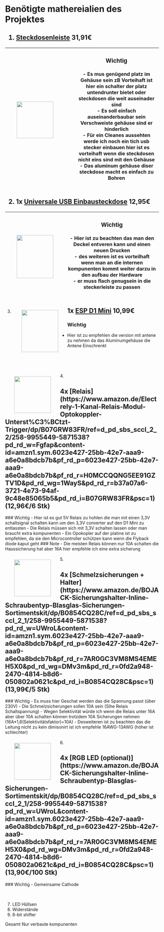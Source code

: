 # Benötigte mathereialien des Projektes

<h2>

1. [Steckdosenleiste](https://www.amazon.de/Kopp-Steckdosenleiste-Mehrfachsteckdose-Serverschr%C3%A4nke-226620015/dp/B002N26214/ref=sr_1_7?crid=2H5WD6U86WFME&keywords=kopp+powerversal+steckdosenleiste&qid=1676136693&sprefix=Kopp+Powerversal%2Caps%2C76&sr=8-7) 31,91€
</h2>

| <img src="https://m.media-amazon.com/images/I/71I1764eG5L._AC_SX355_.jpg"  width="120" height="120" style="float:left; margin: 10px 60px 0px 30px ;">| <h3>Wichtig</h3><h4> - Es mus genügend platz im Gehäuse sein zB Vorteihaft ist hier ein schalter der platz untendrunter bietet oder steckdosen die weit auseinader sind<br/>- Es soll einfach auseinanderbaubar sein Verschweiste gehäuse sind er hinderlich<br/>- Für ein Cleanes aussehten werde ich noch ein tich usb stecker einbauen hier ist es vorteihaft wenn die steckdosen nicht eins sind mit den Gehäuse <br/>- Das aluminum gehäuse diser steckdose macht es einfach zu Bohren</h4> |
|---|---|

<h2>

2. 1x [Universale USB Einbausteckdose](https://www.amazon.de/Universale-Einbausteckdose-Steckdose-Tischsteckdose-Ladeger%C3%A4t/dp/B08CMRSFRF/ref=sr_1_94?keywords=usb+steckdose+unterputz&qid=1676128953&sprefix=usb+steckdose+%2Caps%2C125&sr=8-94) 12,95€
</h2>

|<img src="https://m.media-amazon.com/images/I/61vaWVm1RAL._AC_SY355_.jpg"  width="120" height="141" style="float:left; margin: 10px 30px 0px 30px ;">| <h3>Wichtig</h3><h4>- Hier ist zu beachten das man den Deckel entveren kann und einen neuen Drucken</br>- des weiteren ist es vorteilhaft wenn man an die internen kompunenten kommt weiter darzu in den aufbau der Hardware </br>- er muss flach genugsein in die steckerleiste zu passen </h4> |
|---|---|

3. <img src="https://m.media-amazon.com/images/I/61qC6VGG-9L._AC_SX679_.jpg"  width="120" height="138" style="float:left; margin: 10px 30px 0px 30px ;"> <h2>1x [ESP D1 Mini](https://www.amazon.de/XTVTX-Antennenanschluss-esp8266-Serie-WiFi-Entwicklungsplatine-Entwicklungsplatine/dp/B09LCJJTBV/ref=sr_1_3?__mk_de_DE=%C3%85M%C3%85%C5%BD%C3%95%C3%91&crid=203BP7TMH1U66&keywords=esp+d1+mini+antenne&qid=1676206994&sprefix=esp+d1+mini+antene%2Caps%2C95&sr=8-3) 10,99€</h2> 
### Wichtig
- Hier ist zu empfehlen die version mit antene zu nehmen da das Aluminumgehäuse die Antene Einschrenkt
<br/>
<br/>
<br/>
<br/>
4. <img src="https://m.media-amazon.com/images/I/61Dlqyx4PyL._SL1001_.jpg"  width="120" height="120" style="float:left; margin: 10px 30px 0px 30px ;"> <h2>4x [Relais](https://www.amazon.de/Electrely-1-Kanal-Relais-Modul-Optokoppler-Unterst%C3%BCtzt-Trigger/dp/B07GRW83FR/ref=d_pd_sbs_sccl_2_2/258-9955449-5871538?pd_rd_w=Fgfap&content-id=amzn1.sym.6023e427-25bb-42e7-aaa9-a6e0a8bdcb7b&pf_rd_p=6023e427-25bb-42e7-aaa9-a6e0a8bdcb7b&pf_rd_r=H0MCCQQNG5EE91GZTV1D&pd_rd_wg=1WayS&pd_rd_r=b37a07a6-3721-4e73-94af-9c48e85065b5&pd_rd_i=B07GRW83FR&psc=1) (12,96€/6 Stk)</h2> 
### Wichtig
- Hier ist es gut 5V Relais zu hohlen die man mit einen 3,3V schaltsignal schalten kann um den 3,3V converter auf den D1 Mini zu entlassten
- Die Relais müssen sich mit 3,3V schalten lassen oder man braucht extra kompunenten
- Ein Opokopler auf der platine ist zu empfehlen, da sie den Microcontroller schützen kann wenn die Flyback diode kaput geht
### Note
- Die meisten Relais können nur 10A schalten die Haussicherung hat aber 16A hier empfehle ich eine extra sicherung
<br/>
<br/>
5. <img src="https://m.media-amazon.com/images/I/71aZl+Xz2aL._AC_SY355_.jpg"  width="120" height="120" style="float:left; margin: 10px 30px 0px 30px ;"> <h2>4x [Schmelzsicherungen + Halter](https://www.amazon.de/BOJACK-Sicherungshalter-Inline-Schraubentyp-Blasglas-Sicherungen-Sortimentskit/dp/B0854CQ28C/ref=d_pd_sbs_sccl_2_1/258-9955449-5871538?pd_rd_w=UWroL&content-id=amzn1.sym.6023e427-25bb-42e7-aaa9-a6e0a8bdcb7b&pf_rd_p=6023e427-25bb-42e7-aaa9-a6e0a8bdcb7b&pf_rd_r=7AR0GC3VM8MS4EMEH5X0&pd_rd_wg=DMv3m&pd_rd_r=0fd2a948-2470-4814-b8d6-050802a0621c&pd_rd_i=B0854CQ28C&psc=1) (13,99€/5 Stk)</h2>
### Wichtig
- Es muss hier Geschat werden das die Spannung passt (über 230V) 
- Die Schmelzsicherungen sollen 10A sein (Sihe Relais Schaltspannung)
- Wegen Selektivität würde ich wenn die Relais unter 16A aber über 10A schalten können trotzdem 10A Sicherungen nehmen (16A*1,6(Selektivitätsfaktor)=10A)
- Desweiteren ist zu beachten das die Leitung nicht zu kein dimisonirt ist ich empfehle 16AWG-13AWG (höher ist schlechter)
<br/>
<br/>
6. <img src="https://m.media-amazon.com/images/I/61Izv44I2jL._SX425_.jpg"  width="120" height="120" style="float:left; margin: 10px 30px 0px 30px ;"> <h2>4x [RGB LED (optional)](https://www.amazon.de/BOJACK-Sicherungshalter-Inline-Schraubentyp-Blasglas-Sicherungen-Sortimentskit/dp/B0854CQ28C/ref=d_pd_sbs_sccl_2_1/258-9955449-5871538?pd_rd_w=UWroL&content-id=amzn1.sym.6023e427-25bb-42e7-aaa9-a6e0a8bdcb7b&pf_rd_p=6023e427-25bb-42e7-aaa9-a6e0a8bdcb7b&pf_rd_r=7AR0GC3VM8MS4EMEH5X0&pd_rd_wg=DMv3m&pd_rd_r=0fd2a948-2470-4814-b8d6-050802a0621c&pd_rd_i=B0854CQ28C&psc=1) (13,90€/100 Stk)</h2>
### Wichtig
- Gemeinsame Cathode
<br/>
<br/>
<br/>

7. LED Hüllsen
8. Widerstände
9. 8-bit shifter

Gesamt
Nur verbaute kompunenten